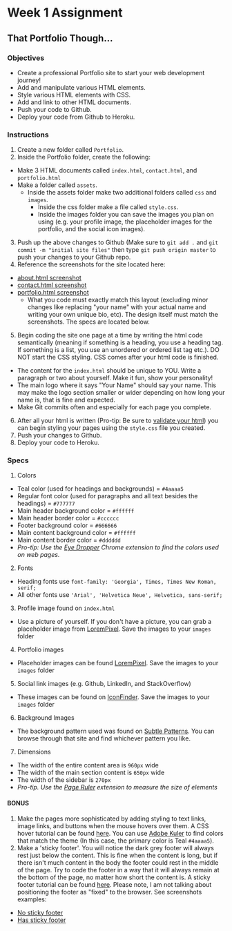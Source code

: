 # Week 1 Assignment

## That Portfolio Though...

### Objectives
* Create a professional Portfolio site to start your web development journey!
* Add and manipulate various HTML elements.
* Style various HTML elements with CSS.
* Add and link to other HTML documents.
* Push your code to Github.
* Deploy your code from Github to Heroku.

### Instructions
1. Create a new folder called `Portfolio`.
2. Inside the Portfolio folder, create the following: 
  + Make 3 HTML documents called `index.html`, `contact.html`, and `portfolio.html`
  + Make a folder called `assets`.
    + Inside the assets folder make two additional folders called `css` and `images`.
      + Inside the css folder make a file called `style.css`.
      + Inside the images folder you can save the images you plan on using (e.g. your profile image, the placeholder images for the portfolio, and the social icon images).
3. Push up the above changes to Github (Make sure to `git add .` and `git commit -m "initial site files"` then type `git push origin master` to push your changes to your Github repo.
4. Reference the screenshots for the site located here:
  + [about.html screenshot](assets/screenshot-index.jpg)
  + [contact.html screenshot](assets/screenshot-contact.jpg)
  + [portfolio.html screenshot](assets/screenshot-portfolio.jpg)
    + What you code must exactly match this layout (excluding minor changes like replacing "your name" with your actual name and writing your own unique bio, etc). The design itself must match the screenshots. The specs are located below.
5. Begin coding the site one page at a time by writing the html code semantically (meaning if something is a heading, you use a heading tag. If something is a list, you use an unordered or ordered list tag etc.). DO NOT start the CSS styling. CSS comes after your html code is finished. 
  + The content for the `index.html` should be unique to YOU. Write a paragraph or two about yourself. Make it fun, show your personality!
  + The main logo where it says "Your Name" should say your name. This may make the logo section smaller or wider depending on how long your name is, that is fine and expected.
  + Make Git commits often and especially for each page you complete.
6. After all your html is written (Pro-tip: Be sure to [validate your html](https://validator.w3.org/#validate_by_input)) you can begin styling your pages using the `style.css` file you created.
7. Push your changes to Github.
8. Deploy your code to Heroku.

### Specs
1. Colors
  + Teal color (used for headings and backgrounds) = `#4aaaa5`
  + Regular font color (used for paragraphs and all text besides the headings) = `#777777`
  + Main header background color = `#ffffff`
  + Main header border color = `#cccccc`
  + Footer background color = `#666666`
  + Main content background color = `#ffffff`
  + Main content border color = `#dddddd`
  + *Pro-tip: Use the [Eye Dropper](https://chrome.google.com/webstore/detail/eye-dropper/hmdcmlfkchdmnmnmheododdhjedfccka) Chrome extension to find the colors used on web pages.*
2. Fonts
  + Heading fonts use `font-family: 'Georgia', Times, Times New Roman, serif;`
  + All other fonts use `'Arial', 'Helvetica Neue', Helvetica, sans-serif;`
3. Profile image found on `index.html`
  + Use a picture of yourself. If you don't have a picture, you can grab a placeholder image from [LoremPixel](http://lorempixel.com/). Save the images to your `images` folder
4. Portfolio images
  + Placeholder images can be found [LoremPixel](http://lorempixel.com/). Save the images to your `images` folder
5. Social link images (e.g. Github, LinkedIn, and StackOverflow)
  + These images can be found on [IconFinder](https://www.iconfinder.com/). Save the images to your `images` folder
6. Background Images
  + The background pattern used was found on [Subtle Patterns](http://subtlepatterns.com/). You can browse through that site and find whichever pattern you like.
7. Dimensions
  + The width of the entire content area is `960px` wide
  + The width of the main section content is `650px` wide
  + The width of the sidebar is `270px`
  + *Pro-tip. Use the [Page Ruler](https://chrome.google.com/webstore/detail/page-ruler/jlpkojjdgbllmedoapgfodplfhcbnbpn/related?hl=en) extension to measure the size of elements*


#### BONUS
1. Make the pages more sophisticated by adding styling to text links, image links, and buttons when the mouse hovers over them. A CSS hover tutorial can be found [here](http://www.codeitpretty.com/2013/06/how-to-use-css-hover-effects.html). You can use [Adobe Kuler](https://color.adobe.com/create/color-wheel/) to find colors that match the theme (In this case, the primary color is Teal `#4aaaa5`).
2. Make a 'sticky footer'. You will notice the dark grey footer will always rest just below the content. This is fine when the content is long, but if there isn't much content in the body the footer could rest in the middle of the page. Try to code the footer in a way that it will always remain at the bottom of the page, no matter how short the content is. A sticky footer tutorial can be found [here](http://ryanfait.com/html5-sticky-footer/). Please note, I am not talking about positioning the footer as "fixed" to the browser. See screenshots examples:
  + [No sticky footer](bonus/assets/screenshot-no-sticky-footer.jpg)
  + [Has sticky footer](bonus/assets/screenshot-has-sticky-footer.jpg)
